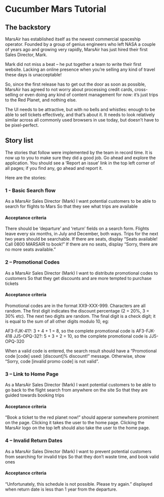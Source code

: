 # Cucumber Mars Tutorial

## The backstory

MarsAir has established itself as the newest commercial spaceship operator. Founded by a group of genius engineers who left NASA a couple of years ago and growing very rapidly, MarsAir has just hired their first Sales Director, Mark.

Mark did not miss a beat – he put together a team to write their first website. Lacking an online presence when you’re selling any kind of travel these days is unacceptable!

So, since the first release has to get out the door as soon as possible, MarsAir has agreed to not worry about processing credit cards, cross-selling or even doing any kind of content management for now: it’s just trips to the Red Planet, and nothing else.

The UI needs to be attractive, but with no bells and whistles: enough to be able to sell tickets effectively, and that’s about it. It needs to look relatively similar across all commonly used browsers in use today, but doesn’t have to be pixel-perfect.

## Story list

The stories that follow were implemented by the team in record time. It is now up to you to make sure they did a good job. Go ahead and explore the application. You should see a ‘Report an issue’ link in the top left corner of all pages; if you find any, go ahead and report it.

Here are the stories:

### 1 - Basic Search flow

As a MarsAir Sales Director (Mark)
I want potential customers to be able to search for flights to Mars
So that they see what trips are available

#### Acceptance criteria

There should be ‘departure’ and ‘return’ fields on a search form.
Flights leave every six months, in July and December, both ways.
Trips for the next two years should be searchable.
If there are seats, display “Seats available! Call 0800 MARSAIR to book!”
If there are no seats, display “Sorry, there are no more seats available.”

### 2 – Promotional Codes

As a MarsAir Sales Director (Mark)
I want to distribute promotional codes to customers
So that they get discounts and are more tempted to purchase tickets

#### Acceptance criteria

Promotional codes are in the format XX9-XXX-999.
Characters are all random.
The first digit indicates the discount percentage (2 = 20%, 3 = 30% etc).
The next two digits are random.
The final digit is a check digit; it is equal to the sum of all other digits modulo 10, eg:

AF3-FJK-41?: 3 + 4 + 1 = 8, so the complete promotional code is AF3-FJK-418
JJ5-OPQ-32?: 5 + 3 + 2 = 10, so the complete promotional code is JJ5-OPQ-320

When a valid code is entered, the search result should have a “Promotional code [code] used: [discount]% discount!” message.
Otherwise, show “Sorry, code [invalid promo code] is not valid”.

### 3 – Link to Home Page

As a MarsAir Sales Director (Mark)
I want potential customers to be able to go back to the flight search from anywhere on the site
So that they are guided towards booking trips

#### Acceptance criteria

“Book a ticket to the red planet now!” should apperar somewhere prominent on the page.
Clicking it takes the user to the home page.
Clicking the MarsAir logo on the top left should also take the user to the home page.
### 4 – Invalid Return Dates

As a MarsAir Sales Director (Mark)
I want to prevent potential customers from searching for invalid trips
So that they don’t waste time, and book valid ones

#### Acceptance criteria

“Unfortunately, this schedule is not possible. Please try again.” displayed when return date is less than 1 year from the departure.
